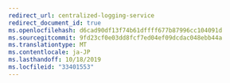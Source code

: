 ```yaml
---
redirect_url: centralized-logging-service
redirect_document_id: true
ms.openlocfilehash: d6cad90df13f74b61dffff677b87996cc104091d
ms.sourcegitcommit: 9fd23cf0e03dd8fcf7ed04ef09dcdac048ebb44a
ms.translationtype: MT
ms.contentlocale: ja-JP
ms.lasthandoff: 10/18/2019
ms.locfileid: "33401553"
---
```

